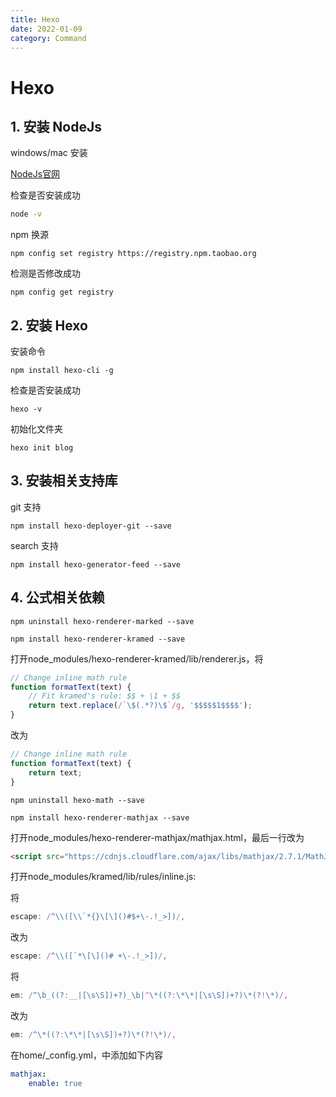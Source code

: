 ```yaml
---
title: Hexo
date: 2022-01-09
category: Command
---
```

<!--more-->
# Hexo

## 1. 安装 NodeJs
windows/mac 安装

[NodeJs官网](https://nodejs.org/en/download/)

检查是否安装成功
```bash
node -v
```

npm 换源
```shell
npm config set registry https://registry.npm.taobao.org
```

检测是否修改成功
```shell
npm config get registry
```

## 2. 安装 Hexo
安装命令
```shell
npm install hexo-cli -g
```

检查是否安装成功
```shell
hexo -v
```

初始化文件夹
```shell
hexo init blog
```

## 3. 安装相关支持库

git 支持
```shell
npm install hexo-deployer-git --save
```
search 支持
```shell
npm install hexo-generator-feed --save
```

## 4. 公式相关依赖
```shell
npm uninstall hexo-renderer-marked --save
```
```shell
npm install hexo-renderer-kramed --save
```

打开node_modules/hexo-renderer-kramed/lib/renderer.js，将

```javascript
// Change inline math rule
function formatText(text) {
    // Fit kramed's rule: $$ + \1 + $$
    return text.replace(/`\$(.*?)\$`/g, '$$$$$1$$$$');
}
```
改为
```javascript
// Change inline math rule
function formatText(text) {
    return text;
}
```

```shell
npm uninstall hexo-math --save
```
```shell
npm install hexo-renderer-mathjax --save
```

打开node_modules/hexo-renderer-mathjax/mathjax.html，最后一行改为
```html
<script src="https://cdnjs.cloudflare.com/ajax/libs/mathjax/2.7.1/MathJax.js?config=TeX-MML-AM_CHTML"></script>
```

打开node_modules/kramed/lib/rules/inline.js:

将
```javascript
escape: /^\\([\\`*{}\[\]()#$+\-.!_>])/,
```
改为
```javascript
escape: /^\\([`*\[\]()# +\-.!_>])/,
```

将
```javascript
em: /^\b_((?:__|[\s\S])+?)_\b|^\*((?:\*\*|[\s\S])+?)\*(?!\*)/,
```
改为
```javascript
em: /^\*((?:\*\*|[\s\S])+?)\*(?!\*)/,
```

在home/_config.yml，中添加如下内容
```yml
mathjax:
    enable: true
```
